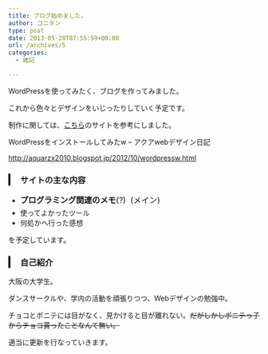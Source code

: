 ```yaml
---
title: ブログ始めました。
author: コニタン
type: post
date: 2013-05-28T07:55:59+00:00
url: /archives/5
categories:
  - 雑記

---
```

WordPressを使ってみたく、ブログを作ってみました。
  
これから色々とデザインをいじったりしていく予定です。

制作に関しては、<a title="こちら" href="http://aquarzx2010.blogspot.jp/2012/10/wordpressw.html" target="_blank">こちら</a>のサイトを参考にしました。
  
WordPressをインストールしてみたw &#8211; アクアwebデザイン日記
  
<a href="http://aquarzx2010.blogspot.jp/2012/10/wordpressw.html" target="_blank">http://aquarzx2010.blogspot.jp/2012/10/wordpressw.html</a>

<h3 style="border-left: solid 4px #000; padding-left: 20px;">
  サイトの主な内容
</h3>

  * <strong style="font-size: 1rem; line-height: 1.714285714;">プログラミング関連のメモ</strong><span style="font-size: 1rem; line-height: 1.714285714;">(?)  (メイン)</span>
  * 使ってよかったツール
  * 何処かへ行った感想

を予定しています。

<h3 style="border-left: solid 4px #000; padding-left: 20px;">
  自己紹介
</h3>

大阪の大学生。
  
ダンスサークルや、学内の活動を頑張りつつ、Webデザインの勉強中。
  
チョコとポニテには目がなく、見かけると目が離れない。<del datetime="2013-05-28T04:52:34+00:00">だがしかしポニテっ子からチョコ貰ったことなんて無い。</del>

適当に更新を行なっていきます。